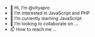 - 👋 Hi, I’m @vityapro
- 👀 I’m interested in JavaScript and PHP
- 🌱 I’m currently learning JavaScript
- 💞️ I’m looking to collaborate on ...
- 📫 How to reach me ...

<!---
vityapro/vityapro is a ✨ special ✨ repository because its `README.md` (this file) appears on your GitHub profile.
You can click the Preview link to take a look at your changes.
--->
